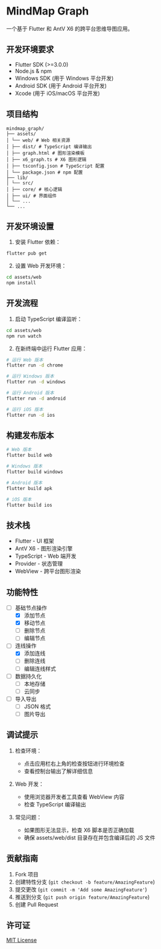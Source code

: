 # MindMap Graph

一个基于 Flutter 和 AntV X6 的跨平台思维导图应用。

## 开发环境要求

- Flutter SDK (>=3.0.0)
- Node.js & npm
- Windows SDK (用于 Windows 平台开发)
- Android SDK (用于 Android 平台开发)
- Xcode (用于 iOS/macOS 平台开发)

## 项目结构
```
mindmap_graph/
├── assets/
│ └── web/ # Web 相关资源
│ ├── dist/ # TypeScript 编译输出
│ ├── graph.html # 图形渲染模板
│ ├── x6_graph.ts # X6 图形逻辑
│ ├── tsconfig.json # TypeScript 配置
│ └── package.json # npm 配置
├── lib/
│ └── src/
│ ├── core/ # 核心逻辑
│ ├── ui/ # 界面组件
│ └── ...
└── ...

```

## 开发环境设置

1. 安装 Flutter 依赖：

```bash
flutter pub get
```

2. 设置 Web 开发环境：

```bash
cd assets/web
npm install
```

## 开发流程

1. 启动 TypeScript 编译监听：
```bash
cd assets/web
npm run watch
```

2. 在新终端中运行 Flutter 应用：
```bash
# 运行 Web 版本
flutter run -d chrome

# 运行 Windows 版本
flutter run -d windows

# 运行 Android 版本
flutter run -d android

# 运行 iOS 版本
flutter run -d ios
```

## 构建发布版本

```bash
# Web 版本
flutter build web

# Windows 版本
flutter build windows

# Android 版本
flutter build apk

# iOS 版本
flutter build ios
```

## 技术栈

- Flutter - UI 框架
- AntV X6 - 图形渲染引擎
- TypeScript - Web 端开发
- Provider - 状态管理
- WebView - 跨平台图形渲染

## 功能特性

- [ ] 基础节点操作
  - [x] 添加节点
  - [x] 移动节点
  - [ ] 删除节点
  - [ ] 编辑节点
- [ ] 连线操作
  - [x] 添加连线
  - [ ] 删除连线
  - [ ] 编辑连线样式
- [ ] 数据持久化
  - [ ] 本地存储
  - [ ] 云同步
- [ ] 导入导出
  - [ ] JSON 格式
  - [ ] 图片导出

## 调试提示

1. 检查环境：
   - 点击应用栏右上角的检查按钮进行环境检查
   - 查看控制台输出了解详细信息

2. Web 开发：
   - 使用浏览器开发者工具查看 WebView 内容
   - 检查 TypeScript 编译输出

3. 常见问题：
   - 如果图形无法显示，检查 X6 脚本是否正确加载
   - 确保 assets/web/dist 目录存在并包含编译后的 JS 文件

## 贡献指南

1. Fork 项目
2. 创建特性分支 (`git checkout -b feature/AmazingFeature`)
3. 提交更改 (`git commit -m 'Add some AmazingFeature'`)
4. 推送到分支 (`git push origin feature/AmazingFeature`)
5. 创建 Pull Request

## 许可证

[MIT License](LICENSE)
